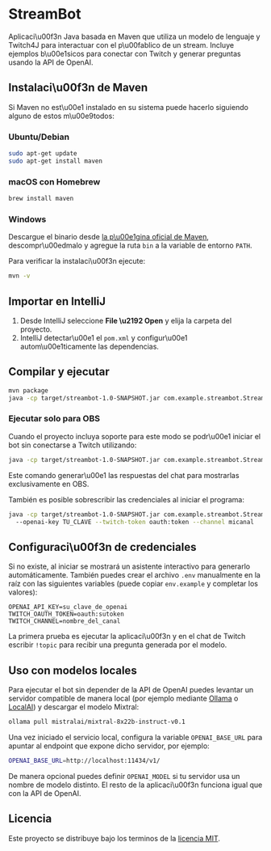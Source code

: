 # StreamBot

Aplicaci\u00f3n Java basada en Maven que utiliza un modelo de lenguaje y Twitch4J para interactuar con el p\u00fablico de un stream. Incluye ejemplos b\u00e1sicos para conectar con Twitch y generar preguntas usando la API de OpenAI.

## Instalaci\u00f3n de Maven

Si Maven no est\u00e1 instalado en su sistema puede hacerlo siguiendo alguno de estos m\u00e9todos:

### Ubuntu/Debian

```bash
sudo apt-get update
sudo apt-get install maven
```

### macOS con Homebrew

```bash
brew install maven
```

### Windows

Descargue el binario desde [la p\u00e1gina oficial de Maven](https://maven.apache.org/download.cgi), descompr\u00edmalo y agregue la ruta `bin` a la variable de entorno `PATH`.

Para verificar la instalaci\u00f3n ejecute:

```bash
mvn -v
```

## Importar en IntelliJ
1. Desde IntelliJ seleccione **File \u2192 Open** y elija la carpeta del proyecto.
2. IntelliJ detectar\u00e1 el `pom.xml` y configur\u00e1 autom\u00e1ticamente las dependencias.

## Compilar y ejecutar
```bash
mvn package
java -cp target/streambot-1.0-SNAPSHOT.jar com.example.streambot.StreamBotApplication
```

### Ejecutar solo para OBS

Cuando el proyecto incluya soporte para este modo se podr\u00e1 iniciar el bot sin conectarse a Twitch utilizando:

```bash
java -cp target/streambot-1.0-SNAPSHOT.jar com.example.streambot.StreamBotApplication --obs-only
```

Este comando generar\u00e1 las respuestas del chat para mostrarlas exclusivamente en OBS.

También es posible sobrescribir las credenciales al iniciar el programa:

```bash
java -cp target/streambot-1.0-SNAPSHOT.jar com.example.streambot.StreamBotApplication 
  --openai-key TU_CLAVE --twitch-token oauth:token --channel micanal
```


## Configuraci\u00f3n de credenciales
Si no existe, al iniciar se mostrará un asistente interactivo para generarlo automáticamente.
También puedes crear el archivo `.env` manualmente en la raíz con las siguientes variables (puede copiar `env.example` y completar los valores):

```
OPENAI_API_KEY=su_clave_de_openai
TWITCH_OAUTH_TOKEN=oauth:sutoken
TWITCH_CHANNEL=nombre_del_canal
```

La primera prueba es ejecutar la aplicaci\u00f3n y en el chat de Twitch escribir `!topic` para recibir una pregunta generada por el modelo.

## Uso con modelos locales

Para ejecutar el bot sin depender de la API de OpenAI puedes levantar un servidor
compatible de manera local (por ejemplo mediante [Ollama](https://ollama.com) o
[LocalAI](https://localai.io)) y descargar el modelo Mixtral:

```bash
ollama pull mistralai/mixtral-8x22b-instruct-v0.1
```

Una vez iniciado el servicio local, configura la variable `OPENAI_BASE_URL` para
apuntar al endpoint que expone dicho servidor, por ejemplo:

```bash
OPENAI_BASE_URL=http://localhost:11434/v1/
```

De manera opcional puedes definir `OPENAI_MODEL` si tu servidor usa un nombre de
modelo distinto. El resto de la aplicaci\u00f3n funciona igual que con la API de
OpenAI.

## Licencia
Este proyecto se distribuye bajo los terminos de la [licencia MIT](LICENSE).

